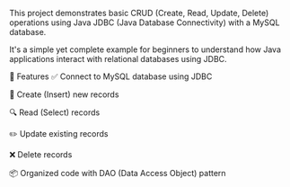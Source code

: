 This project demonstrates basic CRUD (Create, Read, Update, Delete) operations using Java JDBC (Java Database Connectivity) with a MySQL database.

It's a simple yet complete example for beginners to understand how Java applications interact with relational databases using JDBC.

📌 Features
✅ Connect to MySQL database using JDBC

📝 Create (Insert) new records

🔍 Read (Select) records

✏️ Update existing records

❌ Delete records

📦 Organized code with DAO (Data Access Object) pattern
